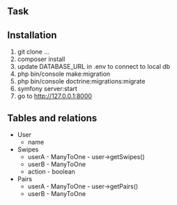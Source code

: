## Task

## Installation

1. git clone ...
2. composer install
3. update DATABASE_URL in .env to connect to local db
4. php bin/console make:migration
5. php bin/console doctrine:migrations:migrate
6. symfony server:start
7. go to http://127.0.0.1:8000

## Tables and relations

- User
  - name
- Swipes
  - userA - ManyToOne - user->getSwipes()
  - userB - ManyToOne
  - action - boolean
- Pairs
  - userA - ManyToOne - user->getPairs()
  - userB - ManyToOne